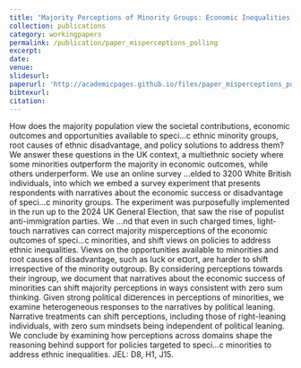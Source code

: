 ```yaml
---
title: "Majority Perceptions of Minority Groups: Economic Inequalities, Their Causes, and Policy Solutions"
collection: publications
category: workingpapers
permalink: /publication/paper_misperceptions_polling
excerpt: 
date: 
venue: 
slidesurl: 
paperurl: 'http://academicpages.github.io/files/paper_misperceptions_polling.pdf'
bibtexurl: 
citation:
---
```

How does the majority population view the societal contributions, economic outcomes and opportunities available to speci…c ethnic minority groups, root causes of ethnic disadvantage, and policy solutions to address them? We answer these questions in the UK context, a multiethnic society where some minorities outperform the majority in economic outcomes, while others underperform. We use an online survey …elded to 3200 White British individuals, into which we embed a survey experiment that presents respondents with narratives about the economic success or disadvantage of speci…c minority groups. The experiment was purposefully implemented in the run up to the 2024 UK General Election, that saw the rise of populist anti-immigration parties. We …nd that even in such charged times, light-touch narratives can correct majority misperceptions of the economic outcomes of speci…c minorities, and shift views on policies to address ethnic inequalities. Views on the opportunities available to minorities and root causes of disadvantage, such as luck or e¤ort, are harder to shift irrespective of the minority outgroup. By considering perceptions towards their ingroup, we document that narratives about the economic success of minorities can shift majority perceptions in ways consistent with zero sum thinking. Given strong political di¤erences in perceptions of minorities, we examine heterogeneous responses to the narratives by political leaning. Narrative treatments can shift perceptions, including those of right-leaning individuals, with zero sum mindsets being independent of political leaning. We conclude by examining how perceptions across domains shape the reasoning behind support for policies targeted to speci…c minorities to address ethnic inequalities. JEL: D8, H1, J15.
